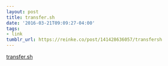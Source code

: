 ```yaml
---
layout: post
title: transfer.sh
date: '2016-03-21T09:09:27-04:00'
tags:
- link
tumblr_url: https://reinke.co/post/141428636057/transfersh
---
```

[transfer.sh](https://transfer.sh)  
